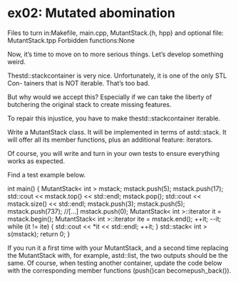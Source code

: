 # ex02: Mutated abomination
Files to turn in:Makefile, main.cpp, MutantStack.{h, hpp}
and optional file: MutantStack.tpp
Forbidden functions:None

Now, it’s time to move on to more serious things. Let’s develop something weird.

Thestd::stackcontainer is very nice. Unfortunately, it is one of the only STL Con-
tainers that is NOT iterable. That’s too bad.

But why would we accept this? Especially if we can take the liberty of butchering the
original stack to create missing features.

To repair this injustice, you have to make thestd::stackcontainer iterable.

Write a MutantStack class. It will be implemented in terms of astd::stack.
It will offer all its member functions, plus an additional feature: iterators.

Of course, you will write and turn in your own tests to ensure everything works as
expected.

Find a test example below.

int main()
{
MutantStack< int > mstack;
mstack.push(5);
mstack.push(17);
std::cout << mstack.top() << std::endl;
mstack.pop();
std::cout << mstack.size() << std::endl;
mstack.push(3);
mstack.push(5);
mstack.push(737);
//[...]
mstack.push(0);
MutantStack< int >::iterator it = mstack.begin();
MutantStack< int >::iterator ite = mstack.end();
++it;
--it;
while (it != ite)
{
std::cout << *it << std::endl;
++it;
}
std::stack< int > s(mstack);
return 0;
}

If you run it a first time with your MutantStack, and a second time replacing the
MutantStack with, for example, astd::list, the two outputs should be the same. Of
course, when testing another container, update the code below with the corresponding
member functions (push()can becomepush_back()).